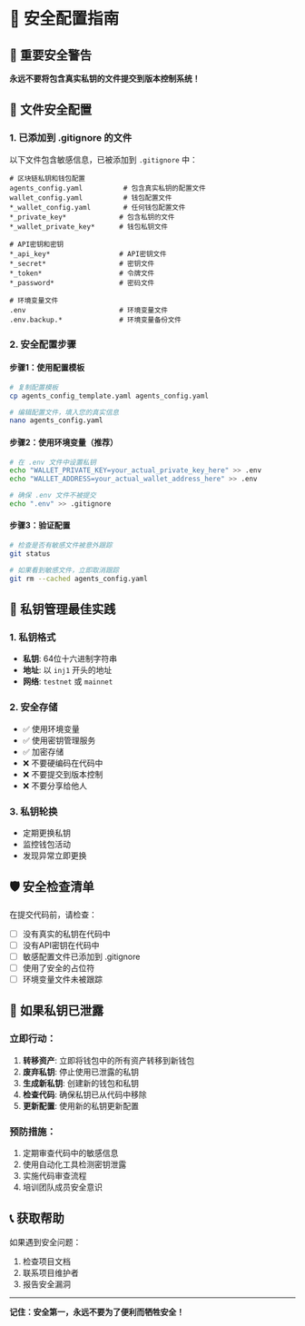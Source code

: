 # 🔐 安全配置指南

## 🚨 重要安全警告

**永远不要将包含真实私钥的文件提交到版本控制系统！**

## 📁 文件安全配置

### 1. 已添加到 .gitignore 的文件

以下文件包含敏感信息，已被添加到 `.gitignore` 中：

```
# 区块链私钥和钱包配置
agents_config.yaml          # 包含真实私钥的配置文件
wallet_config.yaml          # 钱包配置文件
*_wallet_config.yaml        # 任何钱包配置文件
*_private_key*             # 包含私钥的文件
*_wallet_private_key*      # 钱包私钥文件

# API密钥和密钥
*_api_key*                 # API密钥文件
*_secret*                  # 密钥文件
*_token*                   # 令牌文件
*_password*                # 密码文件

# 环境变量文件
.env                       # 环境变量文件
.env.backup.*              # 环境变量备份文件
```

### 2. 安全配置步骤

#### 步骤1：使用配置模板
```bash
# 复制配置模板
cp agents_config_template.yaml agents_config.yaml

# 编辑配置文件，填入您的真实信息
nano agents_config.yaml
```

#### 步骤2：使用环境变量（推荐）
```bash
# 在 .env 文件中设置私钥
echo "WALLET_PRIVATE_KEY=your_actual_private_key_here" >> .env
echo "WALLET_ADDRESS=your_actual_wallet_address_here" >> .env

# 确保 .env 文件不被提交
echo ".env" >> .gitignore
```

#### 步骤3：验证配置
```bash
# 检查是否有敏感文件被意外跟踪
git status

# 如果看到敏感文件，立即取消跟踪
git rm --cached agents_config.yaml
```

## 🔑 私钥管理最佳实践

### 1. 私钥格式
- **私钥**: 64位十六进制字符串
- **地址**: 以 `inj1` 开头的地址
- **网络**: `testnet` 或 `mainnet`

### 2. 安全存储
- ✅ 使用环境变量
- ✅ 使用密钥管理服务
- ✅ 加密存储
- ❌ 不要硬编码在代码中
- ❌ 不要提交到版本控制
- ❌ 不要分享给他人

### 3. 私钥轮换
- 定期更换私钥
- 监控钱包活动
- 发现异常立即更换

## 🛡️ 安全检查清单

在提交代码前，请检查：

- [ ] 没有真实的私钥在代码中
- [ ] 没有API密钥在代码中
- [ ] 敏感配置文件已添加到 .gitignore
- [ ] 使用了安全的占位符
- [ ] 环境变量文件未被跟踪

## 🚨 如果私钥已泄露

### 立即行动：
1. **转移资产**: 立即将钱包中的所有资产转移到新钱包
2. **废弃私钥**: 停止使用已泄露的私钥
3. **生成新私钥**: 创建新的钱包和私钥
4. **检查代码**: 确保私钥已从代码中移除
5. **更新配置**: 使用新的私钥更新配置

### 预防措施：
1. 定期审查代码中的敏感信息
2. 使用自动化工具检测密钥泄露
3. 实施代码审查流程
4. 培训团队成员安全意识

## 📞 获取帮助

如果遇到安全问题：
1. 检查项目文档
2. 联系项目维护者
3. 报告安全漏洞

---

**记住：安全第一，永远不要为了便利而牺牲安全！**
